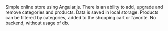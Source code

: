 Simple online store using Angular.js.
There is an ability to add, upgrade and remove categories and products. Data is saved in local storage.
Products can be filtered by categories, added to the shopping cart or favorite. 
No backend, without usage of db. 


